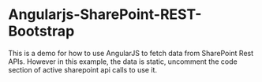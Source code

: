 # Angularjs-SharePoint-REST-Bootstrap 

This is a demo for how to use AngularJS to fetch data from SharePoint Rest APIs.
However in this example, the data is static, uncomment the code section of active sharepoint api calls to use it.
